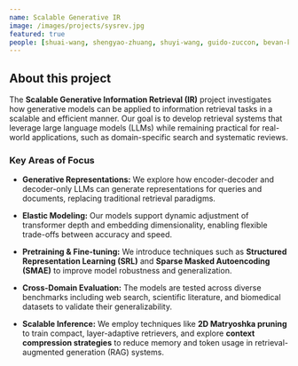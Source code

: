 ```yaml
---
name: Scalable Generative IR
image: /images/projects/sysrev.jpg
featured: true
people: [shuai-wang, shengyao-zhuang, shuyi-wang, guido-zuccon, bevan-koopman]
---
```


## About this project

The **Scalable Generative Information Retrieval (IR)** project investigates how generative models can be applied to information retrieval tasks in a scalable and efficient manner. Our goal is to develop retrieval systems that leverage large language models (LLMs) while remaining practical for real-world applications, such as domain-specific search and systematic reviews.

### Key Areas of Focus
- **Generative Representations:** We explore how encoder-decoder and decoder-only LLMs can generate representations for queries and documents, replacing traditional retrieval paradigms.

- **Elastic Modeling:** Our models support dynamic adjustment of transformer depth and embedding dimensionality, enabling flexible trade-offs between accuracy and speed.

- **Pretraining & Fine-tuning:** We introduce techniques such as **Structured Representation Learning (SRL)** and **Sparse Masked Autoencoding (SMAE)** to improve model robustness and generalization.

- **Cross-Domain Evaluation:** The models are tested across diverse benchmarks including web search, scientific literature, and biomedical datasets to validate their generalizability.

- **Scalable Inference:** We employ techniques like **2D Matryoshka pruning** to train compact, layer-adaptive retrievers, and explore **context compression strategies** to reduce memory and token usage in retrieval-augmented generation (RAG) systems.
